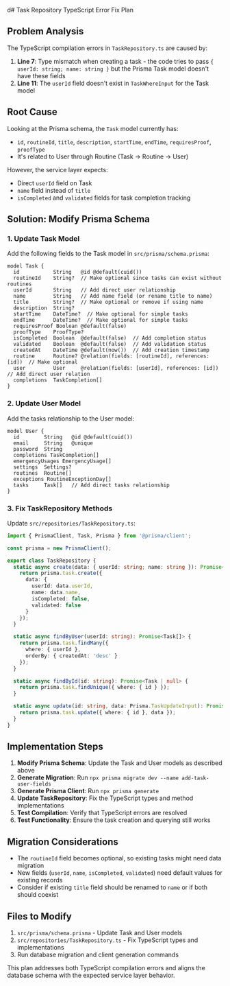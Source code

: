 d# Task Repository TypeScript Error Fix Plan

## Problem Analysis

The TypeScript compilation errors in `TaskRepository.ts` are caused by:

1. **Line 7**: Type mismatch when creating a task - the code tries to pass `{ userId: string; name: string }` but the Prisma Task model doesn't have these fields
2. **Line 11**: The `userId` field doesn't exist in `TaskWhereInput` for the Task model

## Root Cause

Looking at the Prisma schema, the `Task` model currently has:
- `id`, `routineId`, `title`, `description`, `startTime`, `endTime`, `requiresProof`, `proofType`
- It's related to User through Routine (Task -> Routine -> User)

However, the service layer expects:
- Direct `userId` field on Task
- `name` field instead of `title`
- `isCompleted` and `validated` fields for task completion tracking

## Solution: Modify Prisma Schema

### 1. Update Task Model

Add the following fields to the Task model in `src/prisma/schema.prisma`:

```prisma
model Task {
  id           String   @id @default(cuid())
  routineId    String?  // Make optional since tasks can exist without routines
  userId       String   // Add direct user relationship
  name         String   // Add name field (or rename title to name)
  title        String?  // Make optional or remove if using name
  description  String?
  startTime    DateTime?  // Make optional for simple tasks
  endTime      DateTime?  // Make optional for simple tasks
  requiresProof Boolean @default(false)
  proofType    ProofType?
  isCompleted  Boolean  @default(false)  // Add completion status
  validated    Boolean  @default(false)  // Add validation status
  createdAt    DateTime @default(now())  // Add creation timestamp
  routine      Routine? @relation(fields: [routineId], references: [id])  // Make optional
  user         User     @relation(fields: [userId], references: [id])     // Add direct user relation
  completions  TaskCompletion[]
}
```

### 2. Update User Model

Add the tasks relationship to the User model:

```prisma
model User {
  id        String   @id @default(cuid())
  email     String   @unique
  password  String
  completions TaskCompletion[]
  emergencyUsages EmergencyUsage[]
  settings  Settings?
  routines  Routine[]
  exceptions RoutineExceptionDay[]
  tasks     Task[]   // Add direct tasks relationship
}
```

### 3. Fix TaskRepository Methods

Update `src/repositories/TaskRepository.ts`:

```typescript
import { PrismaClient, Task, Prisma } from '@prisma/client';

const prisma = new PrismaClient();

export class TaskRepository {
  static async create(data: { userId: string; name: string }): Promise<Task> {
    return prisma.task.create({ 
      data: {
        userId: data.userId,
        name: data.name,
        isCompleted: false,
        validated: false
      }
    });
  }

  static async findByUser(userId: string): Promise<Task[]> {
    return prisma.task.findMany({ 
      where: { userId },
      orderBy: { createdAt: 'desc' }
    });
  }

  static async findById(id: string): Promise<Task | null> {
    return prisma.task.findUnique({ where: { id } });
  }

  static async update(id: string, data: Prisma.TaskUpdateInput): Promise<Task> {
    return prisma.task.update({ where: { id }, data });
  }
}
```

## Implementation Steps

1. **Modify Prisma Schema**: Update the Task and User models as described above
2. **Generate Migration**: Run `npx prisma migrate dev --name add-task-user-fields`
3. **Generate Prisma Client**: Run `npx prisma generate`
4. **Update TaskRepository**: Fix the TypeScript types and method implementations
5. **Test Compilation**: Verify that TypeScript errors are resolved
6. **Test Functionality**: Ensure the task creation and querying still works

## Migration Considerations

- The `routineId` field becomes optional, so existing tasks might need data migration
- New fields (`userId`, `name`, `isCompleted`, `validated`) need default values for existing records
- Consider if existing `title` field should be renamed to `name` or if both should coexist

## Files to Modify

1. `src/prisma/schema.prisma` - Update Task and User models
2. `src/repositories/TaskRepository.ts` - Fix TypeScript types and implementations
3. Run database migration and client generation commands

This plan addresses both TypeScript compilation errors and aligns the database schema with the expected service layer behavior.